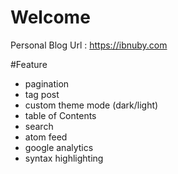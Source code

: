# Welcome
Personal Blog
Url : https://ibnuby.com

#Feature
- pagination
- tag post
- custom theme mode (dark/light)
- table of Contents
- search
- atom feed
- google analytics
- syntax highlighting


